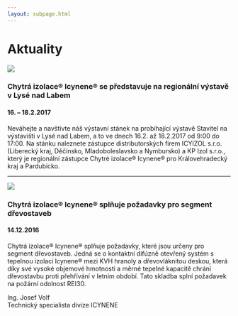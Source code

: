 ```yaml
---
layout: subpage.html
---
```


<!--<section class="aktuality"><div>-->

# Aktuality

<!--<div class="grid"><div class="col" style="flex:0 1 25%;" gallery>-->

<a href="/assets/aktuality/2017-02-lysa.jpg"><img src="/assets/aktuality/2017-02-lysa.jpg"></a>

<!--</div><div class="col">-->

### Chytrá izolace® Icynene® se představuje na regionální výstavě v Lysé nad Labem
#### 16. – 18.2.2017

Neváhejte a navštivte náš výstavní stánek na probíhající výstavě Stavitel na výstavišti v Lysé nad Labem, a to ve dnech 16.2. až 18.2.2017 od 9:00 do 17:00. Na stánku naleznete zástupce distributorských firem ICYIZOL s.r.o. (Liberecký kraj, Děčínsko, Mladoboleslavsko a Nymbursko) a KP Izol s.r.o., který je regionální zástupce Chytré izolace® Icynene® pro Královehradecký kraj a Pardubicko.

<!--</div></div>-->

---

<!--<div class="grid"><div class="col" style="flex:0 1 25%;" gallery>-->

<a href="/assets/original/Hutisko-Solanec.jpg"><img src="/assets/original/Hutisko-Solanec-thumb.jpg"></a>
<a href="/assets/original/Hutisko-Solanec-5.jpg" style="display:none;"><img></a>
<a href="/assets/original/Hutisko-Solanec-9.jpg" style="display:none;"><img></a>

<!--</div><div class="col">-->

### Chytrá izolace® Icynene® splňuje požadavky pro segment dřevostaveb
#### 14.12.2016

Chytrá izolace® Icynene® splňuje požadavky, které jsou určeny pro segment dřevostaveb. Jedná se o kontaktní difúzně otevřený systém s tepelnou izolací Icynene® mezi KVH hranoly a dřevovláknitou deskou, která díky své vysoké objemové hmotnosti a měrné tepelné kapacitě chrání dřevostavbu proti přehřívání v letním období. Tato skladba splní požadavek na požární odolnost REI30.

Ing. Josef Volf  
Technický specialista divize ICYNENE

<!--</div></div>-->

<!--</div></section>-->
